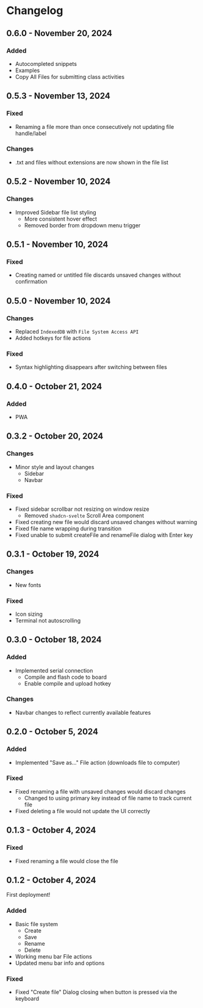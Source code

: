 # Changelog

## 0.6.0 - November 20, 2024

### Added

- Autocompleted snippets
- Examples
- Copy All Files for submitting class activities

## 0.5.3 - November 13, 2024

### Fixed

- Renaming a file more than once consecutively not updating file handle/label

### Changes

- .txt and files without extensions are now shown in the file list

## 0.5.2 - November 10, 2024

### Changes

- Improved Sidebar file list styling
  - More consistent hover effect
  - Removed border from dropdown menu trigger

## 0.5.1 - November 10, 2024

### Fixed

- Creating named or untitled file discards unsaved changes without confirmation

## 0.5.0 - November 10, 2024

### Changes

- Replaced `IndexedDB` with `File System Access API`
- Added hotkeys for file actions

### Fixed

- Syntax highlighting disappears after switching between files

## 0.4.0 - October 21, 2024

### Added

- PWA

## 0.3.2 - October 20, 2024

### Changes

- Minor style and layout changes
  - Sidebar
  - Navbar

### Fixed

- Fixed sidebar scrollbar not resizing on window resize
  - Removed `shadcn-svelte` Scroll Area component
- Fixed creating new file would discard unsaved changes without warning
- Fixed file name wrapping during transition
- Fixed unable to submit createFile and renameFile dialog with Enter key

## 0.3.1 - October 19, 2024

### Changes

- New fonts

### Fixed

- Icon sizing
- Terminal not autoscrolling

## 0.3.0 - October 18, 2024

### Added

- Implemented serial connection
  - Compile and flash code to board
  - Enable compile and upload hotkey

### Changes

- Navbar changes to reflect currently available features

## 0.2.0 - October 5, 2024

### Added

- Implemented "Save as..." File action (downloads file to computer)

### Fixed

- Fixed renaming a file with unsaved changes would discard changes
  - Changed to using primary key instead of file name to track current file
- Fixed deleting a file would not update the UI correctly

## 0.1.3 - October 4, 2024

### Fixed

- Fixed renaming a file would close the file

## 0.1.2 - October 4, 2024

First deployment!

### Added

- Basic file system
  - Create
  - Save
  - Rename
  - Delete
- Working menu bar File actions
- Updated menu bar info and options

### Fixed

- Fixed "Create file" Dialog closing when button is pressed via the keyboard

